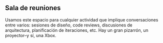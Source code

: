 ## Sala de reuniones
Usamos este espacio para cualquier actividad que implique conversaciones entre varios: sesiones de diseño, code reviews, discusiones de arquitectura, planificación de iteraciones, etc. Hay un gran pizarrón, un proyector–y sí, una Xbox.
